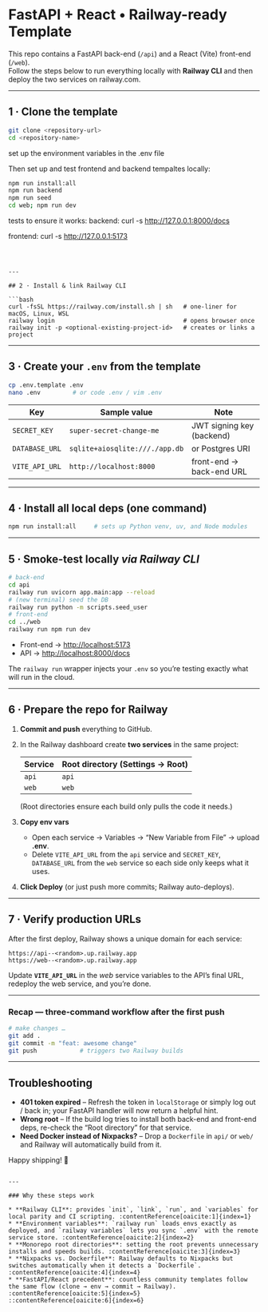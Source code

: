 # FastAPI + React • Railway-ready Template

This repo contains a FastAPI back-end (`/api`) and a React (Vite) front-end (`/web`).  
Follow the steps below to run everything locally with **Railway CLI** and then deploy the two services on railway.com.

---

## 1 · Clone the template

```bash
git clone <repository-url>
cd <repository-name>
````

set up the environment variables in the .env file

Then set up and test frontend and backend tempaltes locally:

```bash
npm run install:all
npm run backend
npm run seed
cd web; npm run dev
```

tests to ensure it works:
backend:
curl -s http://127.0.0.1:8000/docs

frontend:
curl -s http://127.0.0.1:5173
```



---

## 2 · Install & link Railway CLI

```bash
curl -fsSL https://railway.com/install.sh | sh   # one-liner for macOS, Linux, WSL
railway login                                    # opens browser once
railway init -p <optional-existing-project-id>   # creates or links a project
```

---

## 3 · Create your `.env` from the template

```bash
cp .env.template .env
nano .env         # or code .env / vim .env
```

| Key            | Sample value                   | Note                      |
| -------------- | ------------------------------ | ------------------------- |
| `SECRET_KEY`   | `super-secret-change-me`       | JWT signing key (backend) |
| `DATABASE_URL` | `sqlite+aiosqlite:///./app.db` | or Postgres URI           |
| `VITE_API_URL` | `http://localhost:8000`        | front-end → back-end URL  |

---

## 4 · Install all local deps (one command)

```bash
npm run install:all     # sets up Python venv, uv, and Node modules
```

---

## 5 · Smoke-test locally *via Railway CLI*

```bash
# back-end
cd api
railway run uvicorn app.main:app --reload
# (new terminal) seed the DB
railway run python -m scripts.seed_user
# front-end
cd ../web
railway run npm run dev
```

* Front-end → [http://localhost:5173](http://localhost:5173)
* API → [http://localhost:8000/docs](http://localhost:8000/docs)

The `railway run` wrapper injects your `.env` so you’re testing exactly what will run in the cloud.

---

## 6 · Prepare the repo for Railway

1. **Commit and push** everything to GitHub.

2. In the Railway dashboard create **two services** in the same project:

   | Service | Root directory (Settings → Root) |
   | ------- | -------------------------------- |
   | `api`   | `api`                            |
   | `web`   | `web`                            |

   (Root directories ensure each build only pulls the code it needs.)

3. **Copy env vars**

   * Open each service → Variables → “New Variable from File” → upload **.env**.
   * Delete `VITE_API_URL` from the `api` service and `SECRET_KEY`, `DATABASE_URL` from the `web` service so each side only keeps what it uses.

4. **Click Deploy** (or just push more commits; Railway auto-deploys).

---

## 7 · Verify production URLs

After the first deploy, Railway shows a unique domain for each service:

```text
https://api--<random>.up.railway.app
https://web--<random>.up.railway.app
```

Update **`VITE_API_URL`** in the *web* service variables to the API’s final URL, redeploy the web service, and you’re done.

---

### Recap — three-command workflow after the first push

```bash
# make changes …
git add .
git commit -m "feat: awesome change"
git push            # triggers two Railway builds
```

---

## Troubleshooting

* **401 token expired** – Refresh the token in `localStorage` or simply log out / back in; your FastAPI handler will now return a helpful hint.
* **Wrong root** – If the build log tries to install both back-end and front-end deps, re-check the “Root directory” for that service.
* **Need Docker instead of Nixpacks?** – Drop a `Dockerfile` in `api/` or `web/` and Railway will automatically build from it.

Happy shipping! 🚂

```

---

### Why these steps work

* **Railway CLI**: provides `init`, `link`, `run`, and `variables` for local parity and CI scripting. :contentReference[oaicite:1]{index=1}  
* **Environment variables**: `railway run` loads envs exactly as deployed, and `railway variables` lets you sync `.env` with the remote service store. :contentReference[oaicite:2]{index=2}  
* **Monorepo root directories**: setting the root prevents unnecessary installs and speeds builds. :contentReference[oaicite:3]{index=3}  
* **Nixpacks vs. Dockerfile**: Railway defaults to Nixpacks but switches automatically when it detects a `Dockerfile`. :contentReference[oaicite:4]{index=4}  
* **FastAPI/React precedent**: countless community templates follow the same flow (clone → env → commit → Railway). :contentReference[oaicite:5]{index=5}
::contentReference[oaicite:6]{index=6}
